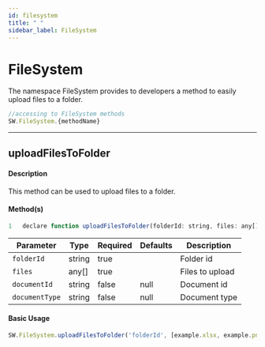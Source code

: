 ```yaml
---
id: filesystem
title: " "
sidebar_label: FileSystem
---
```


# FileSystem

The namespace FileSystem provides to developers a method to easily upload files to a folder.

```javascript
//accessing to FileSystem methods
SW.FileSystem.{methodName}
```

---

## uploadFilesToFolder

#### Description

This method can be used to upload files to a folder.

#### Method(s)

```javascript
1   declare function uploadFilesToFolder(folderId: string, files: any[], documentId: string = null, documentType: string = null) : Promise<ProgressReport>;
```

<table className="custom-table">
    <thead>
        <tr>
            <th>Parameter</th>
            <th>Type</th>
            <th>Required</th>
            <th>Defaults</th>
            <th>Description</th>
        </tr>
    </thead>
    <tbody>
         <tr className="selected">
            <td><code>folderId</code></td>
            <td>string</td>
            <td>true</td>
            <td></td>
            <td>Folder id</td>
        </tr>
         <tr className="selected">
            <td><code>files</code></td>
            <td>any[]</td>
            <td>true</td>
            <td></td>
            <td>Files to upload</td>
        </tr>
        <tr className="selected">
            <td><code>documentId</code></td>
            <td>string</td>
            <td>false</td>
            <td>null</td>
            <td>Document id</td>
        </tr>
        <tr className="selected">
            <td><code>documentType</code></td>
            <td>string</td>
            <td>false</td>
            <td>null</td>
            <td>Document type</td>
        </tr>
    </tbody>
</table>

#### Basic Usage

```javascript
SW.FileSystem.uploadFilesToFolder('folderId', [example.xlsx, example.png]);
```